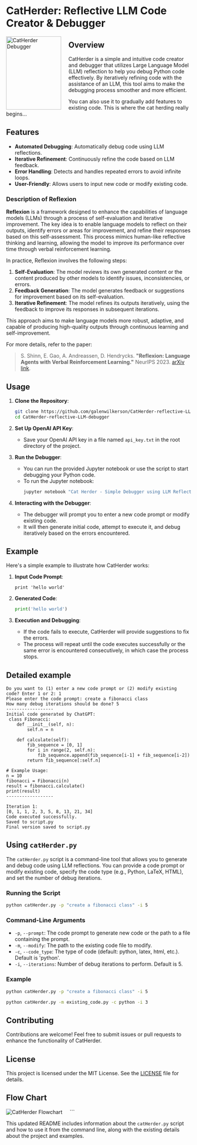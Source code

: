 # CatHerder: Reflective LLM Code Creator & Debugger

<img src="cat_herder.png" alt="CatHerder Debugger" width="150" height="200" align="left" style="margin-right: 20px;"/>

## Overview

CatHerder is a simple and intuitive code creator and debugger that utilizes Large Language Model (LLM) reflection to help you debug Python code effectively. By iteratively refining code with the assistance of an LLM, this tool aims to make the debugging process smoother and more efficient.

You can also use it to gradually add features to existing code.  This is where the cat herding really begins...

## Features

- **Automated Debugging**: Automatically debug code using LLM reflections.
- **Iterative Refinement**: Continuously refine the code based on LLM feedback.
- **Error Handling**: Detects and handles repeated errors to avoid infinite loops.
- **User-Friendly**: Allows users to input new code or modify existing code.

### Description of Reflexion

**Reflexion** is a framework designed to enhance the capabilities of language models (LLMs) through a process of self-evaluation and iterative improvement. The key idea is to enable language models to reflect on their outputs, identify errors or areas for improvement, and refine their responses based on this self-assessment. This process mimics human-like reflective thinking and learning, allowing the model to improve its performance over time through verbal reinforcement learning.

In practice, Reflexion involves the following steps:
1. **Self-Evaluation**: The model reviews its own generated content or the content produced by other models to identify issues, inconsistencies, or errors.
2. **Feedback Generation**: The model generates feedback or suggestions for improvement based on its self-evaluation.
3. **Iterative Refinement**: The model refines its outputs iteratively, using the feedback to improve its responses in subsequent iterations.

This approach aims to make language models more robust, adaptive, and capable of producing high-quality outputs through continuous learning and self-improvement.  

For more details, refer to the paper:
> S. Shinn, E. Gao, A. Andreassen, D. Hendrycks. **"Reflexion: Language Agents with Verbal Reinforcement Learning."** NeurIPS 2023. [arXiv link](https://arxiv.org/abs/2303.11366).

## Usage

1. **Clone the Repository**:
    ```bash
    git clone https://github.com/galenwilkerson/CatHerder-reflective-LLM-debugger.git
    cd CatHerder-reflective-LLM-debugger
    ```

2. **Set Up OpenAI API Key**:
    - Save your OpenAI API key in a file named `api_key.txt` in the root directory of the project.

3. **Run the Debugger**:
    - You can run the provided Jupyter notebook or use the script to start debugging your Python code.
    - To run the Jupyter notebook:
      ```bash
      jupyter notebook "Cat Herder - Simple Debugger using LLM Reflection.ipynb"
      ```

4. **Interacting with the Debugger**:
    - The debugger will prompt you to enter a new code prompt or modify existing code.
    - It will then generate initial code, attempt to execute it, and debug iteratively based on the errors encountered.

## Example

Here's a simple example to illustrate how CatHerder works:

1. **Input Code Prompt**:
    ```
    print 'hello world'
    ```

2. **Generated Code**:
    ```python
    print('hello world')
    ```

3. **Execution and Debugging**:
    - If the code fails to execute, CatHerder will provide suggestions to fix the errors.
    - The process will repeat until the code executes successfully or the same error is encountered consecutively, in which case the process stops.
  
## Detailed example
```
Do you want to (1) enter a new code prompt or (2) modify existing code? Enter 1 or 2: 1
Please enter the code prompt: create a fibonacci class
How many debug iterations should be done? 5
------------------
Initial code generated by ChatGPT:
 class Fibonacci:
    def __init__(self, n):
        self.n = n

    def calculate(self):
        fib_sequence = [0, 1]
        for i in range(2, self.n):
            fib_sequence.append(fib_sequence[i-1] + fib_sequence[i-2])
        return fib_sequence[:self.n]

# Example Usage:
n = 10
fibonacci = Fibonacci(n)
result = fibonacci.calculate()
print(result)
------------------

Iteration 1:
[0, 1, 1, 2, 3, 5, 8, 13, 21, 34]
Code executed successfully.
Saved to script.py
Final version saved to script.py
```

## Using `catHerder.py`

The `catHerder.py` script is a command-line tool that allows you to generate and debug code using LLM reflections. You can provide a code prompt or modify existing code, specify the code type (e.g., Python, LaTeX, HTML), and set the number of debug iterations.

### Running the Script

```bash
python catHerder.py -p "create a fibonacci class" -i 5
```

### Command-Line Arguments

- `-p`, `--prompt`: The code prompt to generate new code or the path to a file containing the prompt.
- `-m`, `--modify`: The path to the existing code file to modify.
- `-c`, `--code_type`: The type of code (default: python, latex, html, etc.). Default is 'python'.
- `-i`, `--iterations`: Number of debug iterations to perform. Default is 5.

### Example

```bash
python catHerder.py -p "create a fibonacci class" -i 5
```

```bash
python catHerder.py -m existing_code.py -c python -i 3
```

## Contributing

Contributions are welcome! Feel free to submit issues or pull requests to enhance the functionality of CatHerder.

## License

This project is licensed under the MIT License. See the [LICENSE](LICENSE) file for details.

## Flow Chart

<img src="./CatHerder_Flow.png" alt="CatHerder Flowchart"  align="left" style="margin-right: 20px;"/>
```

This updated README includes information about the `catHerder.py` script and how to use it from the command line, along with the existing details about the project and examples.
